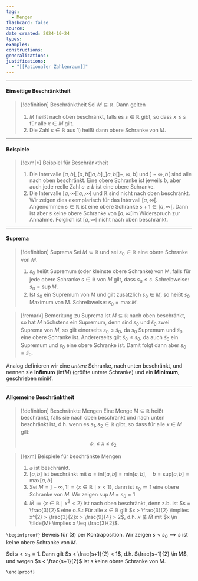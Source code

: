 ```yaml
---
tags:
  - Mengen
flashcard: false
source: 
date created: 2024-10-24
types: 
examples: 
constructions: 
generalizations: 
justifications:
  - "[[Rationaler Zahlenraum]]"
---
```

***
#### Einseitige Beschränktheit

> [!definition] Beschränktheit
> Sei $M \subseteq \mathbb{R}$. Dann gelten
> 
> 1) $M$ heißt nach oben beschränkt, falls es $s \in \mathbb{R}$ gibt, so dass $x \leq s$ für alle $x \in M$ gilt.
> 2) Die Zahl $s \in \mathbb{R}$ aus 1) heißt dann obere Schranke von $M$.

***
#### Beispiele

> [!exm|*] Beispiel für Beschränktheit 
> 1. Die Intervalle $[a, b],[a, b[] a, b],,] a, b[]-,\infty, b]$ und $]-\infty, b[$ sind alle nach oben beschränkt. Eine obere Schranke ist jeweils $b$, aber auch jede reelle Zahl $c \geq b$ ist eine obere Schranke.
> 2. Die Intervalle $[a, \infty[] a,, \infty[$ und $\mathbb{R}$ sind nicht nach oben beschränkt. Wir zeigen dies exemplarisch für das Intervall $[a, \infty[$. Angenommen $s \in \mathbb{R}$ ist eine obere Schranke $s+1 \in[a, \infty[$. Dann ist aber $s$ keine obere Schranke von $[a, \infty[\mathrm{im}$ Widerspruch zur Annahme. Folglich ist $[a, \infty[$ nicht nach oben beschränkt.

***

#### Suprema

> [!definition] Suprema
> Sei $M \subseteq \mathbb{R}$ und sei $s_0 \in \mathbb{R}$ eine obere Schranke von $M$.
> 1. $s_0$ heißt Supremum (oder kleinste obere Schranke) von M, falls für jede obere Schranke $s \in \mathbb{R}$ von $M$ gilt, dass $s_0 \leq s$. Schreibweise: $s_0=\sup M$.
> 2. Ist $s_0$ ein Supremum von $M$ und gilt zusätzlich $s_0 \in M$, so heißt $s_0$ Maximum von M. Schreibweise: $s_0=\max M$.

> [!remark] Bemerkung zu Suprema
> Ist $M \subseteq \mathbb{R}$ nach oben beschränkt, so hat $M$ höchstens ein Supremum, denn sind $s_0$ und $\widetilde{s}_0$ zwei Suprema von $M$, so gilt einerseits $s_0 \leq \widetilde{s}_0$, da $s_0$ Supremum und $\widetilde{s}_0$ eine obere Schranke ist. Andererseits gilt $\widetilde{s}_0 \leq s_0$, da auch $\widetilde{s}_0$ ein Supremum und $s_0$ eine obere Schranke ist. Damit folgt dann aber $s_0=\widetilde{s}_0$.

Analog definieren wir eine *untere* Schranke, nach unten beschränkt, und nennen sie **Infimum** $(\mathrm{inf} M)$ (größte untere Schranke) und ein **Minimum**, geschrieben $\min_{} M$.

***

#### Allgemeine Beschränktheit

> [!definition] Beschränkte Mengen
> Eine Menge $M \subseteq \mathbb{R}$ heißt beschränkt, falls sie nach oben beschränkt und nach unten beschränkt ist, d.h. wenn es $s_1, s_2 \in \mathbb{R}$ gibt, so dass für alle $x \in M$ gilt:
> 
> $$
> s_1 \leq x \leq s_2 \quad
> $$

> [!exm] Beispiele für beschränkte Mengen
> 1. $\varnothing$ ist beschränkt.
> 2. $[a,b]$ ist beschränkt mit $a = \mathrm{inf}[a,b] = \min_{}[a,b], \quad b = \mathrm{sup}[a,b] = \max_{}[a,b]$
> 3. Sei $M = ]-\infty, 1[ = \{ x \in \mathbb{R} \mid x < 1 \}$, dann ist $s_{0} \coloneqq 1$ eine obere Schranke von $M$. Wir zeigen $\sup M = s_{0} = 1$
> 4. $\tilde{M} \coloneqq \{ x \in \mathbb{R} \mid x^{2} < 2 \}$ ist nach oben beschränkt, denn z.b. ist $s = \frac{3}{2}$ eine o.S.: Für alle $x \in \mathbb{R}$ gilt $x > \frac{3}{2} \implies x^{2} > \frac{3}{2}x > \frac{9}{4} > 2$, d.h. $x \notin \tilde{M}$ mit $x \in \tilde{M} \implies x \leq \frac{3}{2}$.

`\begin{proof}`
Beweis für (3) per Kontraposition. Wir zeigen $s < s_{0} \implies s \text{ ist keine obere Schranke von } M$.

Sei $s < s_{0} = 1$. Dann gilt $s < \frac{s+1}{2} < 1$, d.h. $\frac{s+1}{2} \in M$, und wegen $s < \frac{s+1}{2}$ ist $s$ keine obere Schranke von $M$.

`\end{proof}`